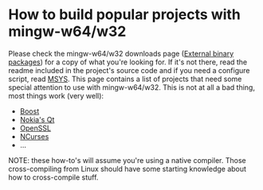 # How to build popular projects with mingw-w64/w32

Please check the mingw-w64/w32 downloads page ([External binary
packages](https://sourceforge.net/projects/mingw-w64/files/External%20binary%20packages%20%28Win64%20hosted%29/))
for a copy of what you're looking for. If it's not there, read the
readme included in the project's source code and if you need a configure
script, read [MSYS](../msys.md). This page
contains a list of projects that need some special attention to use with
mingw-w64/w32. This is not at all a bad thing, most things work (very
well):

-   [Boost](./building-boost.md)
-   [Nokia's Qt](./building-qt.md/)
-   [OpenSSL](./building-openssl.md)
-   [NCurses](./building-ncurses.md)
-   ...

NOTE: these how-to's will assume you're using a native compiler. Those
cross-compiling from Linux should have some starting knowledge about how
to cross-compile stuff.
